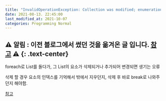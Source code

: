 ```yaml
---
title: "InvalidOperationException: Collection was modified; enumeration operation may not execute."
date: 2021-08-13. 22:45:00
last_modified_at: 2021-10-07
categories: Programming Normal
---
```

⚠ **알림** : 이전 블로그에서 썼던 것을 옮겨온 글 입니다. [참고](https://ttmdacl.github.io/log/diary/hello-blog/) ⚠
{: .text-center}
---

foreach로 List를 돌다가, 그 List의 요소가 삭제되거나 추가되어 변경되면 생기는 오류

삭제 할 경우 요소의 인덱스를 기억해서 밖에서 지우던지, 삭제 후 바로 break로 나와주던지 해야함.

[참고](http://devkorea.co.kr/bbs/board.php?bo_table=m03_qna&wr_id=19169&page=9)